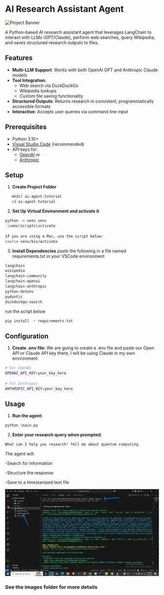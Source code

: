 # AI Research Assistant Agent

![Project Banner](placeholder-banner.png)

A Python-based AI research assistant agent that leverages LangChain to interact with LLMs (GPT/Claude), perform web searches, query Wikipedia, and saves structured research outputs to files.

## Features

- **Multi-LLM Support**: Works with both OpenAI GPT and Anthropic Claude models
- **Tool Integration**: 
  - Web search via DuckDuckGo
  - Wikipedia lookups
  - Custom file saving functionality
- **Structured Outputs**: Returns research in consistent, programmatically accessible formats
- **Interactive**: Accepts user queries via command line input

## Prerequisites

- Python 3.10+
- [Visual Studio Code](https://code.visualstudio.com/) (recommended)
- API keys for:
  - [OpenAI](https://platform.openai.com/api-keys) or 
  - [Anthropic](https://console.anthropic.com/settings/keys)

## Setup

1. **Create Project Folder**
```bash
   mkdir ai-agent-tutorial
   cd ai-agent-tutorial
   ```

2. **Set Up Virtual Environment and activate it**   
```bash
python -m venv venv
.\venv\Scripts\activate

if you are using a Mac, use the script below:
source venv/bin/activate
```
3. **Install Dependencies**
paste the following in a file named requirements.txt in your VSCode environment
```bash
langchain
wikipedia
langchain-community
langchain-openai
langchain-anthropic
python-dotenv
pydantic
duckduckgo-search
```
run the script below
```bash
pip install -r requirements.txt
```

## Configuration
1. **Create .env file:** We are going to create a .env file and paste our Open API or Claude API key there, I will be using Claude in my own environment
```bash
# For OpenAI
OPENAI_API_KEY=your_key_here

# For Anthropic
ANTHROPIC_API_KEY=your_key_here
```

## Usage

1. **Run the agent:**
```bash
python \main.py
```


2. **Enter your research query when prompted:**
```bash
What can I help you research? Tell me about quantum computing
```

The agent will:

-Search for information

-Structure the response

-Save to a timestamped text file

![Output](./images/Research_Output.png)

### See the images folder for more details
